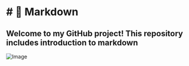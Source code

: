  <h1># 🚀 Markdown</h1>
<h2>Welcome to my GitHub project! This repository includes introduction to markdown</h2> 
<img src=https://octodex.github.com/images/yaktocat.png alt=Image of Yaktocat>


